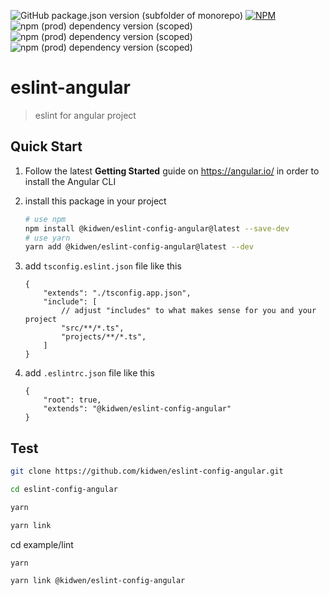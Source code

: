 ![GitHub package.json version (subfolder of monorepo)](https://img.shields.io/github/package-json/v/kidwen/eslint-config-angular?color=green)
[![NPM](https://img.shields.io/npm/l/%40kidwen%2Feslint-config-angular)](https://img.shields.io/github/license/kidwen/eslint-config-angular
)
![npm (prod) dependency version (scoped)](https://img.shields.io/npm/dependency-version/%40kidwen%2Feslint-config-angular/%40angular-eslint%2Fschematics)
![npm (prod) dependency version (scoped)](https://img.shields.io/npm/dependency-version/%40kidwen%2Feslint-config-angular/eslint)
![npm (prod) dependency version (scoped)](https://img.shields.io/npm/dependency-version/%40kidwen%2Feslint-config-angular/typescript)

# eslint-angular
> eslint for angular project

## Quick Start
1. Follow the latest **Getting Started** guide on https://angular.io/ in order to install the Angular CLI

1. install this package in your project
    ```sh
    # use npm
    npm install @kidwen/eslint-config-angular@latest --save-dev
    # use yarn
    yarn add @kidwen/eslint-config-angular@latest --dev 
    ```

1. add `tsconfig.eslint.json` file like this
    ```
    {
        "extends": "./tsconfig.app.json",
        "include": [
            // adjust "includes" to what makes sense for you and your project
            "src/**/*.ts",
            "projects/**/*.ts",
        ]
    }
    ```

1. add `.eslintrc.json` file like this
    ```
    {
        "root": true,
        "extends": "@kidwen/eslint-config-angular"
    }
    ```

## Test
```sh
git clone https://github.com/kidwen/eslint-config-angular.git

cd eslint-config-angular

yarn

yarn link
```

cd example/lint
```sh
yarn

yarn link @kidwen/eslint-config-angular

```
